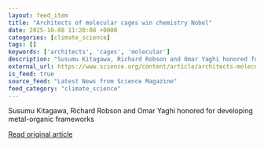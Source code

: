 ```yaml
---
layout: feed_item
title: "Architects of molecular cages win chemistry Nobel"
date: 2025-10-08 11:20:08 +0000
categories: [climate_science]
tags: []
keywords: ['architects', 'cages', 'molecular']
description: "Susumu Kitagawa, Richard Robson and Omar Yaghi honored for developing metal-organic frameworks"
external_url: https://www.science.org/content/article/architects-molecular-cages-win-chemistry-nobel
is_feed: true
source_feed: "Latest News from Science Magazine"
feed_category: "climate_science"
---
```


Susumu Kitagawa, Richard Robson and Omar Yaghi honored for developing metal-organic frameworks

[Read original article](https://www.science.org/content/article/architects-molecular-cages-win-chemistry-nobel)
